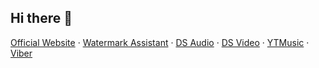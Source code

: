 ## Hi there 👋

<!--

**Here are some ideas to get you started:**

🙋‍♀️ A short introduction - what is your organization all about?
🌈 Contribution guidelines - how can the community get involved?
👩‍💻 Useful resources - where can the community find your docs? Is there anything else the community should know?
🍿 Fun facts - what does your team eat for breakfast?
🧙 Remember, you can do mighty things with the power of [Markdown](https://docs.github.com/github/writing-on-github/getting-started-with-writing-and-formatting-on-github/basic-writing-and-formatting-syntax)
-->

[Official Website](https://kjxbyz.com/alisoft) · [Watermark Assistant](https://kjxbyz.com/watermark-assistant) · [DS Audio](https://kjxbyz.com/dsaudio)
 · [DS Video](https://kjxbyz.com/dsvideo) · [YTMusic](https://kjxbyz.com/ytmusic) · [Viber](https://kjxbyz.com/viber)
